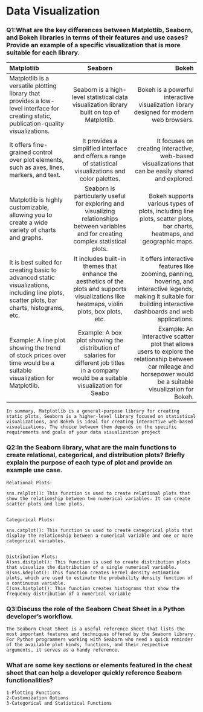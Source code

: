 # Data Visualization
### Q1:What are the key differences between Matplotlib, Seaborn, and Bokeh libraries in terms of their features and use cases? Provide an example of a specific visualization that is more suitable for each library.
| Matplotlib      | Seaborn|  Bokeh|
| :---        |       :----:   | ----: |
|Matplotlib is a versatile plotting library that provides a low-level interface for creating static, publication-quality visualizations.| Seaborn is a high-level statistical data visualization library built on top of Matplotlib.|Bokeh is a powerful interactive visualization library designed for modern web browsers.|
|It offers fine-grained control over plot elements, such as axes, lines, markers, and text.|It provides a simplified interface and offers a range of statistical visualizations and color palettes.|It focuses on creating interactive, web-based visualizations that can be easily shared and explored.|
|Matplotlib is highly customizable, allowing you to create a wide variety of charts and graphs.|Seaborn is particularly useful for exploring and visualizing relationships between variables and for creating complex statistical plots.|Bokeh supports various types of plots, including line plots, scatter plots, bar charts, heatmaps, and geographic maps.|
|It is best suited for creating basic to advanced static visualizations, including line plots, scatter plots, bar charts, histograms, etc.|It includes built-in themes that enhance the aesthetics of the plots and supports visualizations like heatmaps, violin plots, box plots, etc.|It offers interactive features like zooming, panning, hovering, and interactive legends, making it suitable for building interactive dashboards and web applications.|
|Example: A line plot showing the trend of stock prices over time would be a suitable visualization for Matplotlib.|Example: A box plot showing the distribution of salaries for different job titles in a company would be a suitable visualization for Seabo| Example: An interactive scatter plot that allows users to explore the relationship between car mileage and horsepower would be a suitable visualization for Bokeh.|

```
In summary, Matplotlib is a general-purpose library for creating static plots, Seaborn is a higher-level library focused on statistical visualizations, and Bokeh is ideal for creating interactive web-based visualizations. The choice between them depends on the specific requirements and goals of your data visualization project

```

### Q2:In the Seaborn library, what are the main functions to create relational, categorical, and distribution plots? Briefly explain the purpose of each type of plot and provide an example use case.
```
Relational Plots:

sns.relplot(): This function is used to create relational plots that show the relationship between two numerical variables. It can create scatter plots and line plots.


Categorical Plots:

sns.catplot(): This function is used to create categorical plots that display the relationship between a numerical variable and one or more categorical variables.


Distribution Plots:
A)sns.distplot(): This function is used to create distribution plots that visualize the distribution of a single numerical variable.
B)sns.kdeplot(): This function creates kernel density estimation plots, which are used to estimate the probability density function of a continuous variable.
C)sns.histplot(): This function creates histograms that show the frequency distribution of a numerical variable

```
### Q3:Discuss the role of the Seaborn Cheat Sheet in a Python developer’s workflow.
```
The Seaborn Cheat Sheet is a useful reference sheet that lists the most important features and techniques offered by the Seaborn library. For Python programmers working with Seaborn who need a quick reminder of the available plot kinds, functions, and their respective arguments, it serves as a handy reference.
```
###  What are some key sections or elements featured in the cheat sheet that can help a developer quickly reference Seaborn functionalities?
```
1-Plotting Functions
2-Customization Options
3-Categorical and Statistical Functions
```

